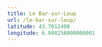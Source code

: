 ```yaml
---
title: Le Bar-sur-Loup
url: /le-bar-sur-loup/
latitude: 43.7012408
longitude: 6.988256000000001
---
```

